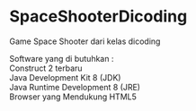 # SpaceShooterDicoding
Game Space Shooter dari kelas dicoding

Software yang di butuhkan :<br>
Construct 2 terbaru<br>
Java Development Kit 8 (JDK) <br>
Java Runtime Development 8 (JRE) <br>
Browser yang Mendukung HTML5<br>
